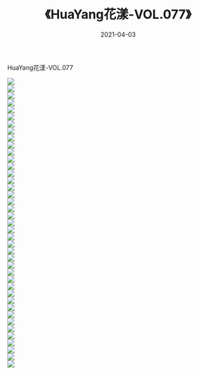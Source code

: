 ﻿---
layout: post
title:  《HuaYang花漾-VOL.077》
date:   2021-04-03
img: http://img.660000.xyz/Sharelink/网络美图/2021/HuaYang花漾-VOL.077/000.jpg
categories: [美女, 清纯, 唯美]
---

HuaYang花漾-VOL.077

  ![](http://img.660000.xyz/Sharelink/网络美图/2021/HuaYang花漾-VOL.077/001.jpg) <br> ![](http://img.660000.xyz/Sharelink/网络美图/2021/HuaYang花漾-VOL.077/002.jpg) <br> ![](http://img.660000.xyz/Sharelink/网络美图/2021/HuaYang花漾-VOL.077/003.jpg) <br> ![](http://img.660000.xyz/Sharelink/网络美图/2021/HuaYang花漾-VOL.077/004.jpg) <br> ![](http://img.660000.xyz/Sharelink/网络美图/2021/HuaYang花漾-VOL.077/005.jpg) <br> ![](http://img.660000.xyz/Sharelink/网络美图/2021/HuaYang花漾-VOL.077/006.jpg) <br> ![](http://img.660000.xyz/Sharelink/网络美图/2021/HuaYang花漾-VOL.077/007.jpg) <br> ![](http://img.660000.xyz/Sharelink/网络美图/2021/HuaYang花漾-VOL.077/008.jpg) <br> ![](http://img.660000.xyz/Sharelink/网络美图/2021/HuaYang花漾-VOL.077/009.jpg) <br> ![](http://img.660000.xyz/Sharelink/网络美图/2021/HuaYang花漾-VOL.077/010.jpg) <br> ![](http://img.660000.xyz/Sharelink/网络美图/2021/HuaYang花漾-VOL.077/011.jpg) <br> ![](http://img.660000.xyz/Sharelink/网络美图/2021/HuaYang花漾-VOL.077/012.jpg) <br> ![](http://img.660000.xyz/Sharelink/网络美图/2021/HuaYang花漾-VOL.077/013.jpg) <br> ![](http://img.660000.xyz/Sharelink/网络美图/2021/HuaYang花漾-VOL.077/014.jpg) <br> ![](http://img.660000.xyz/Sharelink/网络美图/2021/HuaYang花漾-VOL.077/015.jpg) <br> ![](http://img.660000.xyz/Sharelink/网络美图/2021/HuaYang花漾-VOL.077/016.jpg) <br> ![](http://img.660000.xyz/Sharelink/网络美图/2021/HuaYang花漾-VOL.077/017.jpg) <br> ![](http://img.660000.xyz/Sharelink/网络美图/2021/HuaYang花漾-VOL.077/018.jpg) <br> ![](http://img.660000.xyz/Sharelink/网络美图/2021/HuaYang花漾-VOL.077/019.jpg) <br> ![](http://img.660000.xyz/Sharelink/网络美图/2021/HuaYang花漾-VOL.077/020.jpg) <br> ![](http://img.660000.xyz/Sharelink/网络美图/2021/HuaYang花漾-VOL.077/021.jpg) <br> ![](http://img.660000.xyz/Sharelink/网络美图/2021/HuaYang花漾-VOL.077/022.jpg) <br> ![](http://img.660000.xyz/Sharelink/网络美图/2021/HuaYang花漾-VOL.077/023.jpg) <br> ![](http://img.660000.xyz/Sharelink/网络美图/2021/HuaYang花漾-VOL.077/024.jpg) <br> ![](http://img.660000.xyz/Sharelink/网络美图/2021/HuaYang花漾-VOL.077/025.jpg) <br> ![](http://img.660000.xyz/Sharelink/网络美图/2021/HuaYang花漾-VOL.077/026.jpg) <br> ![](http://img.660000.xyz/Sharelink/网络美图/2021/HuaYang花漾-VOL.077/027.jpg) <br> ![](http://img.660000.xyz/Sharelink/网络美图/2021/HuaYang花漾-VOL.077/028.jpg) <br> ![](http://img.660000.xyz/Sharelink/网络美图/2021/HuaYang花漾-VOL.077/029.jpg) <br> ![](http://img.660000.xyz/Sharelink/网络美图/2021/HuaYang花漾-VOL.077/030.jpg) <br> ![](http://img.660000.xyz/Sharelink/网络美图/2021/HuaYang花漾-VOL.077/031.jpg) <br> ![](http://img.660000.xyz/Sharelink/网络美图/2021/HuaYang花漾-VOL.077/032.jpg) <br> ![](http://img.660000.xyz/Sharelink/网络美图/2021/HuaYang花漾-VOL.077/033.jpg) <br> ![](http://img.660000.xyz/Sharelink/网络美图/2021/HuaYang花漾-VOL.077/034.jpg) <br> ![](http://img.660000.xyz/Sharelink/网络美图/2021/HuaYang花漾-VOL.077/035.jpg) <br> ![](http://img.660000.xyz/Sharelink/网络美图/2021/HuaYang花漾-VOL.077/036.jpg) <br> ![](http://img.660000.xyz/Sharelink/网络美图/2021/HuaYang花漾-VOL.077/037.jpg) <br> ![](http://img.660000.xyz/Sharelink/网络美图/2021/HuaYang花漾-VOL.077/038.jpg) <br> ![](http://img.660000.xyz/Sharelink/网络美图/2021/HuaYang花漾-VOL.077/039.jpg) <br> ![](http://img.660000.xyz/Sharelink/网络美图/2021/HuaYang花漾-VOL.077/040.jpg) <br> ![](http://img.660000.xyz/Sharelink/网络美图/2021/HuaYang花漾-VOL.077/041.jpg) <br>